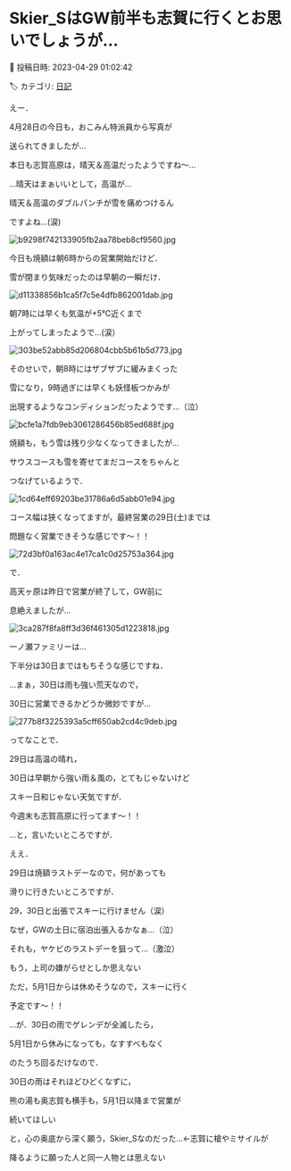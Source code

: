 # Skier_SはGW前半も志賀に行くとお思いでしょうが…

📅 投稿日時: 2023-04-29 01:02:42

🏷️ カテゴリ: [日記](cc4b5682fb7b8b144980957a978653fb0.md)

えー．


4月28日の今日も，おこみん特派員から写真が


送られてきましたが…





本日も志賀高原は，晴天＆高温だったようですね～…





…晴天はまぁいいとして，高温が…


晴天＆高温のダブルパンチが雪を痛めつけるん


ですよね…(涙)




![b9298f742133905fb2aa78beb8cf9560.jpg](images/b9298f742133905fb2aa78beb8cf9560.jpg)







今日も焼額は朝6時からの営業開始だけど．


雪が閉まり気味だったのは早朝の一瞬だけ．




![d11338856b1ca5f7c5e4dfb862001dab.jpg](images/d11338856b1ca5f7c5e4dfb862001dab.jpg)




朝7時には早くも気温が+5℃近くまで


上がってしまったようで…(涙）




![303be52abb85d206804cbb5b61b5d773.jpg](images/303be52abb85d206804cbb5b61b5d773.jpg)




そのせいで，朝8時にはザブザブに緩みまくった


雪になり，9時過ぎには早くも妖怪板つかみが


出現するようなコンディションだったようです…（泣）




![bcfe1a7fdb9eb3061286456b85ed688f.jpg](images/bcfe1a7fdb9eb3061286456b85ed688f.jpg)







焼額も，もう雪は残り少なくなってきましたが…


サウスコースも雪を寄せてまだコースをちゃんと


つなげているようで．




![1cd64eff69203be31786a6d5abb01e94.jpg](images/1cd64eff69203be31786a6d5abb01e94.jpg)




コース幅は狭くなってますが，最終営業の29日(土)までは


問題なく営業できそうな感じです～！！




![72d3bf0a163ac4e17ca1c0d25753a364.jpg](images/72d3bf0a163ac4e17ca1c0d25753a364.jpg)







で．


高天ヶ原は昨日で営業が終了して，GW前に


息絶えましたが…




![3ca287f8fa8ff3d36f461305d1223818.jpg](images/3ca287f8fa8ff3d36f461305d1223818.jpg)







一ノ瀬ファミリーは…


下半分は30日まではもちそうな感じですね．


…まぁ，30日は雨も強い荒天なので，


30日に営業できるかどうか微妙ですが…




![277b8f3225393a5cff650ab2cd4c9deb.jpg](images/277b8f3225393a5cff650ab2cd4c9deb.jpg)







ってなことで．


29日は高温の晴れ，


30日は早朝から強い雨＆風の，とてもじゃないけど


スキー日和じゃない天気ですが．


今週末も志賀高原に行ってます～！！





…と，言いたいところですが．


ええ．


29日は焼額ラストデーなので，何があっても


滑りに行きたいところですが．





29，30日と出張でスキーに行けません（涙）





なぜ，GWの土日に宿泊出張入るかなぁ…（泣）


それも，ヤケビのラストデーを狙って…（激泣）


もう，上司の嫌がらせとしか思えない





ただ，5月1日からは休めそうなので，スキーに行く


予定です～！！





…が．30日の雨でゲレンデが全滅したら，


5月1日から休みになっても，なすすべもなく


のたうち回るだけなので．


30日の雨はそれほどひどくなずに，


熊の湯も奥志賀も横手も，5月1日以降まで営業が


続いてほしい


と，心の奥底から深く願う，Skier_Sなのだった…←志賀に槍やミサイルが


降るように願った人と同一人物とは思えない
